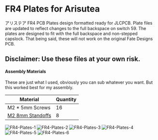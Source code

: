 # FR4 Plates for Arisutea
アリステア FR4 PCB Plates design formatted ready for JLCPCB. Plate files are updated to reflect changes to the full backspace on switch 59. The plates are designed to fit with the full backspace and non-stepped capslock. That being said, these will not work on the original Fate Designs PCB.

## Disclaimer: Use these files at your own risk. 

#### Assembly Materials
These are just what I used, obviously you can sub whatever you want. But this worked best for my assembly.

Material | Quantity
------------ | -------------
M2 * 5mm Screws | 16
[M2 8mm Standoffs](https://smile.amazon.com/gp/product/B07WYCZ662/) | 8

![FR4-Plates-1](https://imgur.com/oCfGKm7.jpg)
![FR4-Plates-2](https://imgur.com/YgkBZqZ.jpg)
![FR4-Plates-3](https://imgur.com/DWLulrx.jpg)
![FR4-Plates-4](https://imgur.com/sJeoB8D.jpg)
![FR4-Plates-5](https://imgur.com/UTHojd2.jpg)
![FR4-Plates-6](https://imgur.com/UeV90nA.jpg)
